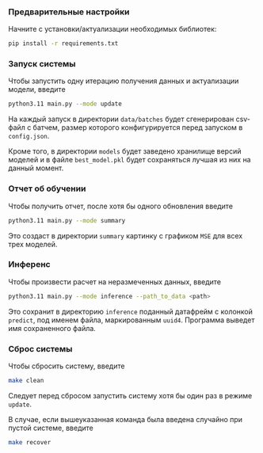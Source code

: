 ### Предварительные настройки

Начните с установки/актуализации необходимых библиотек:
```bash
pip install -r requirements.txt
```

### Запуск системы

Чтобы запустить одну итерацию получения данных и актуализации модели, введите
```bash
python3.11 main.py --mode update
```
На каждый запуск в директории `data/batches` будет сгенерирован csv-файл с батчем, размер которого конфигурируется перед запуском в `config.json`.

Кроме того, в директории `models` будет заведено хранилище версий моделей и в файле `best_model.pkl` будет сохраняться лучшая из них на данный момент.

### Отчет об обучении

Чтобы получить отчет, после хотя бы одного обновления введите
```bash
python3.11 main.py --mode summary
```
Это создаст в директории `summary` картинку с графиком `MSE` для всех трех моделей.

### Инференс

Чтобы произвести расчет на неразмеченных данных, введите
```bash
python3.11 main.py --mode inference --path_to_data <path>
```

Это сохранит в директорию `inference` поданный датафрейм с колонкой `predict`, под именем файла, маркированным `uuid4`. Программа выведет имя сохраненного файла.

### Сброс системы

Чтобы сбросить систему, введите
```bash
make clean
```
Следует перед сбросом запустить систему хотя бы один раз в режиме `update`.

В случае, если вышеуказанная команда была введена случайно при пустой системе, введите
```bash
make recover
```